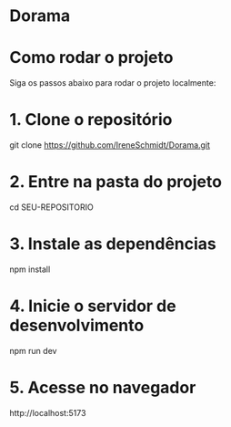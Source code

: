 # Dorama

# Como rodar o projeto

Siga os passos abaixo para rodar o projeto localmente:

# 1. Clone o repositório
git clone https://github.com/IreneSchmidt/Dorama.git

# 2. Entre na pasta do projeto
cd SEU-REPOSITORIO

# 3. Instale as dependências
npm install

# 4. Inicie o servidor de desenvolvimento
npm run dev

# 5. Acesse no navegador
http://localhost:5173
